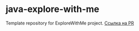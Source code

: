 # java-explore-with-me
Template repository for ExploreWithMe project.
[Ссылка на PR](https://github.com/Leno4kaG/java-explore-with-me/pull/11)
